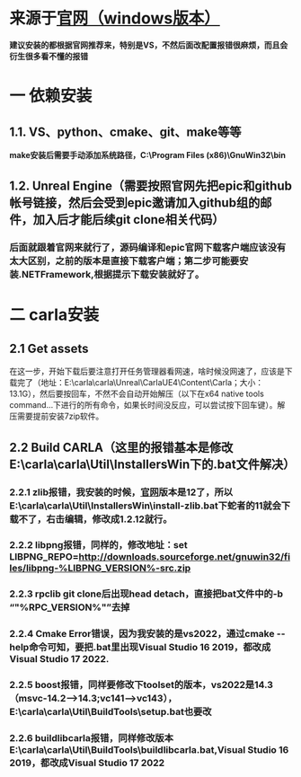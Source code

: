 # 来源于[官网（windows版本）](https://carla.readthedocs.io/en/latest/build_windows/)
**建议安装的都根据官网推荐来，特别是VS，不然后面改配置报错很麻烦，而且会衍生很多看不懂的报错**
# 一 依赖安装
## 1.1. VS、python、cmake、git、make等等
**make安装后需要手动添加系统路径，C:\Program Files (x86)\GnuWin32\bin**
## 1.2. Unreal Engine（需要按照官网先把epic和github帐号链接，然后会受到epic邀请加入github组的邮件，加入后才能后续git clone相关代码）
### 后面就跟着官网来就行了，源码编译和epic官网下载客户端应该没有太大区别，之前的版本是直接下载客户端；第二步可能要安装.NETFramework,根据提示下载安装就好了。

# 二 carla安装
## 2.1 Get assets
在这一步，开始下载后要注意打开任务管理器看网速，啥时候没网速了，应该是下载完了（地址：E:\carla\carla\Unreal\CarlaUE4\Content\Carla；大小：13.1G），然后要按回车，不然不会自动开始解压（以下在x64 native tools command...下进行的所有命令，如果长时间没反应，可以尝试按下回车键）。解压需要提前安装7zip软件。
## 2.2 Build CARLA（这里的报错基本是修改E:\carla\carla\Util\InstallersWin下的.bat文件解决）
### 2.2.1 zlib报错，我安装的时候，[官网](http://www.zlib.net/)版本是12了，所以E:\carla\carla\Util\InstallersWin\install-zlib.bat下蛇者的11就会下载不了，右击编辑，修改成1.2.12就行。
### 2.2.2 libpng报错，同样的，修改地址：set LIBPNG_REPO=http://downloads.sourceforge.net/gnuwin32/files/libpng-%LIBPNG_VERSION%-src.zip
### 2.2.3 rpclib git clone后出现head detach，直接把bat文件中的-b “"%RPC_VERSION%"”去掉
### 2.2.4 Cmake Error错误，因为我安装的是vs2022，通过cmake --help命令可知，要把.bat里出现Visual Studio 16 2019，都改成Visual Studio 17 2022.
### 2.2.5 boost报错，同样要修改下toolset的版本，vs2022是14.3（msvc-14.2-->14.3;vc141-->vc143），E:\carla\carla\Util\BuildTools\setup.bat也要改
### 2.2.6 buildlibcarla报错，同样修改版本E:\carla\carla\Util\BuildTools\buildlibcarla.bat,Visual Studio 16 2019，都改成Visual Studio 17 2022

